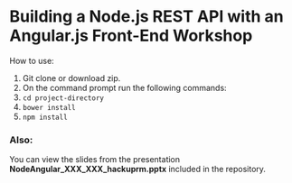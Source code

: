 # Building a Node.js REST API with an Angular.js Front-End Workshop
How to use:
1. Git clone or download zip.
2. On the command prompt run the following commands:
3. ```cd project-directory```
4. ```bower install```
5. ```npm install```

### Also:

You can view the slides from the presentation **NodeAngular_XXX_XXX_hackuprm.pptx** included in the repository.

